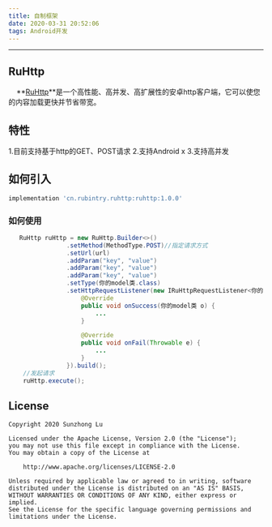 ```yaml
---
title: 自制框架
date: 2020-03-31 20:52:06
tags: Android开发
---
```


****

## RuHttp


&nbsp;&nbsp;&nbsp;&nbsp;**[RuHttp][readme]**是一个高性能、高并发、高扩展性的安卓http客户端，它可以使您的内容加载更快并节省带宽。

## 特性
1.目前支持基于http的GET、POST请求
2.支持Android x
3.支持高并发


## 如何引入
```groovy
implementation 'cn.rubintry.ruhttp:ruhttp:1.0.0'
```

### 如何使用
```java
   RuHttp ruHttp = new RuHttp.Builder<>()
                .setMethod(MethodType.POST)//指定请求方式
                .setUrl(url)
                .addParam("key", "value")
                .addParam("key", "value")
                .addParam("key", "value")
                .setType(你的model类.class)
                .setHttpRequestListener(new IRuHttpRequestListener<你的model类>() {
                    @Override
                    public void onSuccess(你的model类 o) {
                        ...
                    }

                    @Override
                    public void onFail(Throwable e) {
                        ...
                    }
                }).build();
    //发起请求
    ruHttp.execute();
```


## License
```text
Copyright 2020 Sunzhong Lu

Licensed under the Apache License, Version 2.0 (the "License");
you may not use this file except in compliance with the License.
You may obtain a copy of the License at

    http://www.apache.org/licenses/LICENSE-2.0

Unless required by applicable law or agreed to in writing, software
distributed under the License is distributed on an "AS IS" BASIS,
WITHOUT WARRANTIES OR CONDITIONS OF ANY KIND, either express or implied.
See the License for the specific language governing permissions and
limitations under the License.
```


<!-- ---
title: Hello World
---
Welcome to [Hexo](https://hexo.io/)! This is your very first post. Check [documentation](https://hexo.io/docs/) for more info. If you get any problems when using Hexo, you can find the answer in [troubleshooting](https://hexo.io/docs/troubleshooting.html) or you can ask me on [GitHub](https://github.com/hexojs/hexo/issues).

## Quick Start

### Create a new post

``` bash
$ hexo new "My New Post"
```

More info: [Writing](https://hexo.io/docs/writing.html)

### Run server

``` bash
$ hexo server
```

More info: [Server](https://hexo.io/docs/server.html)

### Generate static files

``` bash
$ hexo generate
```

More info: [Generating](https://hexo.io/docs/generating.html)

### Deploy to remote sites

``` bash
$ hexo deploy
```

More info: [Deployment](https://hexo.io/docs/one-command-deployment.html) -->


[readme]: https://github.com/Rubintry/RuHttp